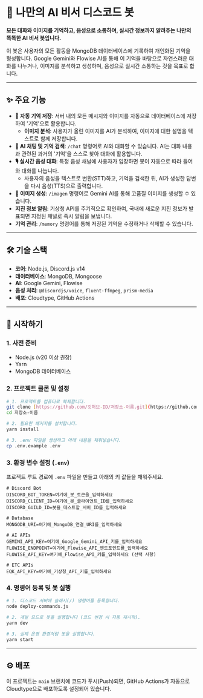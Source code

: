 # 🤖 나만의 AI 비서 디스코드 봇

**모든 대화와 이미지를 기억하고, 음성으로 소통하며, 실시간 정보까지 알려주는 나만의 똑똑한 AI 비서 봇입니다.**

이 봇은 사용자의 모든 활동을 MongoDB 데이터베이스에 기록하여 개인화된 기억을 형성합니다. Google Gemini와 Flowise AI를 통해 이 기억을 바탕으로 자연스러운 대화를 나누거나, 이미지를 분석하고 생성하며, 음성으로 실시간 소통하는 것을 목표로 합니다.

---

## ✨ 주요 기능

* **🧠 자동 기억 저장**: 서버 내의 모든 메시지와 이미지를 자동으로 데이터베이스에 저장하여 '기억'으로 활용합니다.
    * **이미지 분석**: 사용자가 올린 이미지를 AI가 분석하여, 이미지에 대한 설명을 텍스트로 함께 저장합니다.
* **💬 AI 채팅 및 기억 검색**: `/chat` 명령어로 AI와 대화할 수 있습니다. AI는 대화 내용과 관련된 과거의 '기억'을 스스로 찾아 대화에 활용합니다.
* **🎙️ 실시간 음성 대화**: 특정 음성 채널에 사용자가 입장하면 봇이 자동으로 따라 들어와 대화를 나눕니다.
    * 사용자의 음성을 텍스트로 변환(STT)하고, 기억을 검색한 뒤, AI가 생성한 답변을 다시 음성(TTS)으로 출력합니다.
* **🎨 이미지 생성**: `/imagen` 명령어로 Gemini AI를 통해 고품질 이미지를 생성할 수 있습니다.
* **지진 정보 알림**: 기상청 API를 주기적으로 확인하여, 국내에 새로운 지진 정보가 발표되면 지정된 채널로 즉시 알림을 보냅니다.
* **기억 관리**: `/memory` 명령어를 통해 저장된 기억을 수정하거나 삭제할 수 있습니다.

---

## 🛠️ 기술 스택

* **코어**: Node.js, Discord.js v14
* **데이터베이스**: MongoDB, Mongoose
* **AI**: Google Gemini, Flowise
* **음성 처리**: `@discordjs/voice`, `fluent-ffmpeg`, `prism-media`
* **배포**: Cloudtype, GitHub Actions

---

## 🚀 시작하기

### 1. 사전 준비

* Node.js (v20 이상 권장)
* Yarn
* MongoDB 데이터베이스

### 2. 프로젝트 클론 및 설정

```bash
# 1. 프로젝트를 컴퓨터로 복제합니다.
git clone [https://github.com/깃허브-ID/저장소-이름.git](https://github.com/깃허브-ID/저장소-이름.git)
cd 저장소-이름

# 2. 필요한 패키지를 설치합니다.
yarn install

# 3. .env 파일을 생성하고 아래 내용을 채워넣습니다.
cp .env.example .env
```

### 3. 환경 변수 설정 (`.env`)

프로젝트 루트 경로에 `.env` 파일을 만들고 아래의 키 값들을 채워주세요.

```env
# Discord Bot
DISCORD_BOT_TOKEN=여기에_봇_토큰을_입력하세요
DISCORD_CLIENT_ID=여기에_봇_클라이언트_ID를_입력하세요
DISCORD_GUILD_ID=봇을_테스트할_서버_ID를_입력하세요

# Database
MONGODB_URI=여기에_MongoDB_연결_URI를_입력하세요

# AI APIs
GEMINI_API_KEY=여기에_Google_Gemini_API_키를_입력하세요
FLOWISE_ENDPOINT=여기에_Flowise_API_엔드포인트를_입력하세요
FLOWISE_API_KEY=여기에_Flowise_API_키를_입력하세요 (선택 사항)

# ETC APIs
EQK_API_KEY=여기에_기상청_API_키를_입력하세요
```

### 4. 명령어 등록 및 봇 실행

```bash
# 1. 디스코드 서버에 슬래시(/) 명령어를 등록합니다.
node deploy-commands.js

# 2. 개발 모드로 봇을 실행합니다 (코드 변경 시 자동 재시작).
yarn dev

# 3. 실제 운영 환경처럼 봇을 실행합니다.
yarn start
```

---

## ⚙️ 배포

이 프로젝트는 `main` 브랜치에 코드가 푸시(Push)되면, GitHub Actions가 자동으로 Cloudtype으로 배포하도록 설정되어 있습니다.
